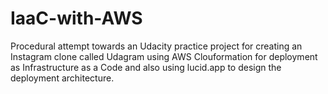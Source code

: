 # IaaC-with-AWS
Procedural attempt towards an Udacity practice project for creating an Instagram clone called Udagram using AWS Clouformation for deployment as Infrastructure as a Code and also using lucid.app to design the deployment architecture.
